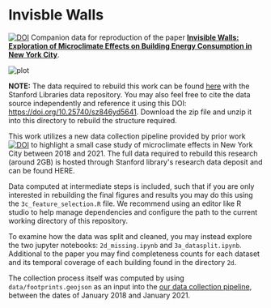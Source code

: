 # Invisble Walls
[![DOI](https://zenodo.org/badge/DOI/10.5281/zenodo.7508125.svg)](https://doi.org/10.5281/zenodo.7508125)
Companion data for reproduction of the paper [__Invisible Walls: Exploration of Microclimate Effects on Building Energy Consumption in New York City__](https://www.sciencedirect.com/science/article/pii/S2210670722006692).

 ![plot](./images/electricity-impact.png)

 **NOTE:** The data required to rebuild this work can be found [here](https://purl.stanford.edu/sz846yd5641) with the Stanford Libraries data repository. You may also feel free to cite the data source independently and reference it using this DOI: https://doi.org/10.25740/sz846yd5641. Download the zip file and unzip it into this directory to rebuild the structure required.

This work utilizes a new data collection pipeline provided by prior work [![DOI](https://zenodo.org/badge/481685323.svg)](https://zenodo.org/badge/latestdoi/481685323) to highlight a small case study of microclimate effects in New York City between 2018 and 2021. The full data required to rebuild this research (around 2GB) is hosted through Stanford library's research data deposit and can be found HERE.

Data computed at intermediate steps is included, such that if you are only interested in rebuilding the final figures and results you may do this using the `3c_feature_selection.R` file. We recommend using an editor like R studio to help manage dependencies and configure the path to the current working directory of this repository.

To examine how the data was split and cleaned, you may instead explore the two jupyter notebooks: `2d_missing.ipynb` and `3a_datasplit.ipynb`. Additional to the paper you may find completeness counts for each dataset and its temporal coverage of each building found in the directory `2d`.

The collection process itself was computed by using `data/footprints.geojson` as an input into the [our data collection pipeline](https://github.com/trdougherty/thermal), between the dates of January 2018 and January 2021.

